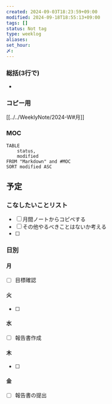 ```yaml
---
created: 2024-09-03T18:23:59+09:00
modified: 2024-09-18T18:55:13+09:00
tags: []
status: Not tag
type: weeklog
aliases: 
set_hour: 
〆: 
---
```

### 総括(3行で)
- 

### コピー用
[[../../WeeklyNote/2024-W#月]]
### MOC
```dataview
TABLE
	status,
	modified
FROM "Markdown" and #MOC
SORT modified ASC
```


## 予定
### こなしたいことリスト
- [ ] 月間ノートからコピペする
- [ ] その他やるべきことはないか考える
- [ ] 
### 日別
#### 月
- [ ] 目標確認
#### 火
- [ ] 
#### 水
- [ ] 報告書作成
#### 木
- [ ] 
#### 金
- [ ] 報告書の提出

### 